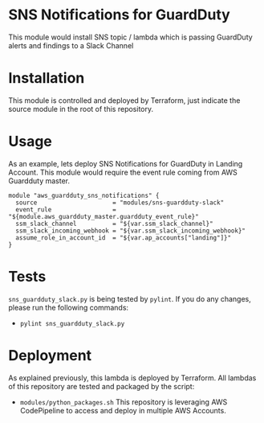 # SNS Notifications for GuardDuty

This module would install SNS topic / lambda which is passing GuardDuty alerts and findings to a Slack Channel


# Installation

This module is controlled and deployed by Terraform, just indicate the source module in the root of this repository.

# Usage

As an example, lets deploy SNS Notifications for GuardDuty in Landing Account. This module would require the event rule coming from AWS Guardduty master.

```hcl
module "aws_guardduty_sns_notifications" {
  source                     = "modules/sns-guardduty-slack"
  event_rule                 = "${module.aws_guardduty_master.guardduty_event_rule}"
  ssm_slack_channel          = "${var.ssm_slack_channel}"
  ssm_slack_incoming_webhook = "${var.ssm_slack_incoming_webhook}"
  assume_role_in_account_id  = "${var.ap_accounts["landing"]}"
}
```

# Tests

`sns_guardduty_slack.py` is being tested by `pylint`. If you do any changes, please run the following commands:
- `pylint sns_guardduty_slack.py`

# Deployment

As explained previously, this lambda is deployed by Terraform. All lambdas of this repository are tested and packaged by the script:
- `modules/python_packages.sh`
This repository is leveraging AWS CodePipeline to access and deploy in multiple AWS Accounts.
